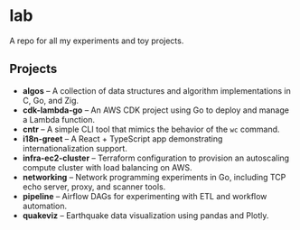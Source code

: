 # lab

A repo for all my experiments and toy projects.

## Projects

- **algos** – A collection of data structures and algorithm implementations in C, Go, and Zig.
- **cdk-lambda-go** – An AWS CDK project using Go to deploy and manage a Lambda function.
- **cntr** – A simple CLI tool that mimics the behavior of the `wc` command.
- **i18n-greet** – A React + TypeScript app demonstrating internationalization support.
- **infra-ec2-cluster** – Terraform configuration to provision an autoscaling compute cluster with load balancing on AWS.
- **networking** – Network programming experiments in Go, including TCP echo server, proxy, and scanner tools.
- **pipeline** – Airflow DAGs for experimenting with ETL and workflow automation.
- **quakeviz** – Earthquake data visualization using pandas and Plotly.

